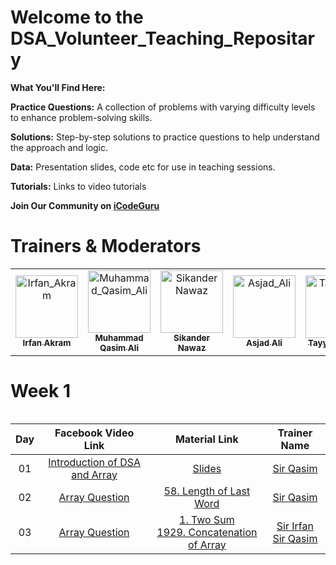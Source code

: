 # Welcome to the DSA_Volunteer_Teaching_Repositary

**What You'll Find Here:**

**Practice Questions:** A collection of problems with varying difficulty levels to enhance problem-solving skills.

**Solutions:** Step-by-step solutions to practice questions to help understand the approach and logic.

**Data:** Presentation slides, code etc for use in teaching sessions.

**Tutorials:** Links to video tutorials

**Join Our Community on [iCodeGuru](https://icode.guru/join/)**

# Trainers & Moderators

<table >
     <tbody>
          <tr>
               <td align="center">
                    <a href="https://github.com/irfanakram994">
                         <img src="https://avatars.githubusercontent.com/u/88235260?v=4" width="100px;" alt="Irfan_Akram"/>
                         <br />
                         <sub><b>Irfan Akram</b></sub>
                    </a> 
               </td>
               <td align="center">
                    <a href="https://github.com/Qasimali20">
                         <img src="https://media.licdn.com/dms/image/D4D03AQHsBMcLB55ZeQ/profile-displayphoto-shrink_800_800/0/1684694049702?e=1723075200&v=beta&t=Ncpux5VYHOi26zCYohxWf_HiTOx04uwZFZkh_bv3Ej4" width="100px;" alt="Muhammad_Qasim_Ali"/>
                         <br />
                         <sub><b>Muhammad Qasim Ali</b></sub>
                    </a> 
               </td>
               <td align="center">
                    <a href="https://github.com/sikander-nawaz">
                         <img src="https://avatars.githubusercontent.com/u/121254651?v=4" width="100px;" alt="Sikander Nawaz"/>
                         <br />
                         <sub><b>Sikander Nawaz</b></sub>
                    </a> 
               </td>
               <td align="center">
                    <a href="https://github.com/A5jadAli">
                         <img src="https://avatars.githubusercontent.com/u/123229279?v=4" width="100px;" alt="Asjad_Ali"/>
                         <br />
                         <sub><b>Asjad Ali</b></sub>
                    </a> 
               </td>
               <td align="center">
                    <a href="https://github.com/tayyabrehan">
                         <img src="https://media.licdn.com/dms/image/D4D03AQG_VVXXEWc6FA/profile-displayphoto-shrink_800_800/0/1702522963844?e=1723075200&v=beta&t=EHbHlTTTwjrrsbInfYUm8FYRqChAMlijR-bw4rn0KBE" width="100px;" alt="Tayyab_Rehan"/>
                         <br />
                         <sub><b>Tayyab Rehan</b></sub>
                    </a> 
               </td>
          </tr>     
     </tbody>
<table>

# Week 1

| Day                            | Facebook Video Link                                                                                                     | Material Link                                                                                                                                                              | Trainer Name                                                                                                                                                 |
| ------------------------------ | ----------------------------------------------------------------------------------------------------------------------- | -------------------------------------------------------------------------------------------------------------------------------------------------------------------------- | ------------------------------------------------------------------------------------------------------------------------------------------------------------ |
| <div align="center"> 01 </div> | <div align="center"> [Introduction of DSA and Array](https://www.facebook.com/iCodeguru/videos/1013845070132222) </div> | <div align="center"> [Slides](https://docs.google.com/presentation/d/1txuV1nfX6loDIdpSDsM8Rw51b2s1ToN9F90W83tHpi0/edit?usp=sharing) </div>                                 | <div align="center"> [Sir Qasim](https://www.linkedin.com/in/muhammad-qasim-ali/) </div>                                                                     |
| <div align="center"> 02 </div> | <div align="center"> [Array Question](https://www.facebook.com/iCodeguru/videos/1589526091828509) </div>                | <div align="center"> [58. Length of Last Word](https://leetcode.com/problems/length-of-last-word) </div>                                                                   | <div align="center"> [Sir Qasim](https://www.linkedin.com/in/muhammad-qasim-ali/) </div>                                                                     |
| <div align="center"> 03 </div> | <div align="center"> [Array Question](https://www.facebook.com/iCodeguru/videos/7397410460357907) </div>                | <div align="center"> [1. Two Sum](https://leetcode.com/problems/two-sum) </br> [1929. Concatenation of Array](https://leetcode.com/problems/concatenation-of-array) </div> | <div align="center"> [Sir Irfan](https://www.linkedin.com/in/irfan-ali-76a82a212/) </br> [Sir Qasim](https://www.linkedin.com/in/muhammad-qasim-ali/) </div> |
